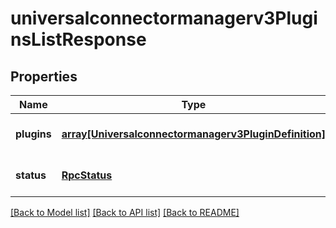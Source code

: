 # universalconnectormanagerv3PluginsListResponse

## Properties
Name | Type | Description | Notes
------------ | ------------- | ------------- | -------------
**plugins** | [**array[Universalconnectormanagerv3PluginDefinition]**](Universalconnectormanagerv3PluginDefinition.md) |  | [optional] [default to null]
**status** | [**RpcStatus**](RpcStatus.md) |  | [optional] [default to null]

[[Back to Model list]](../README.md#documentation-for-models) [[Back to API list]](../README.md#documentation-for-api-endpoints) [[Back to README]](../README.md)


